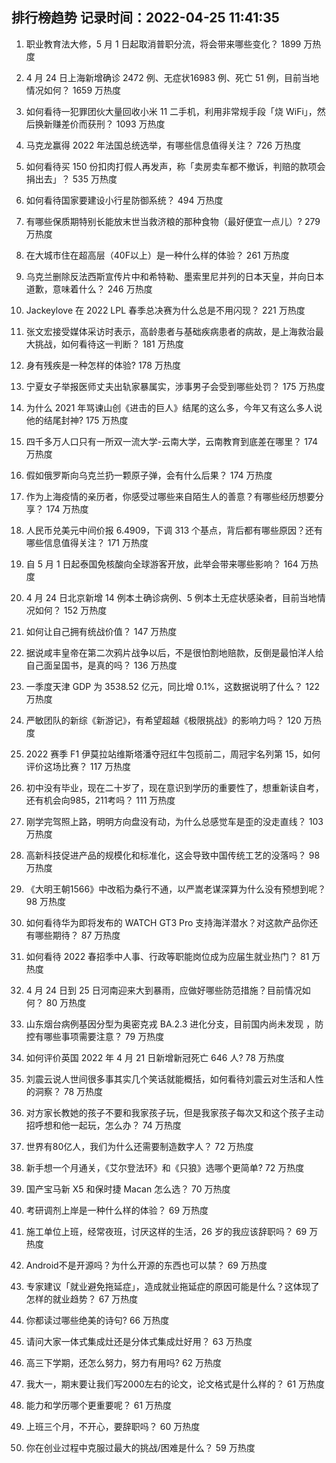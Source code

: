 
## 排行榜趋势 记录时间：2022-04-25 11:41:35
  
  1. 职业教育法大修，5 月 1 日起取消普职分流，将会带来哪些变化？ 1899 万热度
    
  2. 4 月 24 日上海新增确诊 2472 例、无症状16983 例、死亡 51 例，目前当地情况如何？ 1659 万热度
    
  3. 如何看待一犯罪团伙大量回收小米 11 二手机，利用非常规手段「烧 WiFi」，然后换新赚差价而获刑？ 1093 万热度
    
  4. 马克龙赢得 2022 年法国总统选举，有哪些信息值得关注？ 726 万热度
    
  5. 如何看待买 150 份扣肉打假人再发声，称「卖房卖车都不撤诉，判赔的款项会捐出去」？ 535 万热度
    
  6. 如何看待国家要建设小行星防御系统？ 494 万热度
    
  7. 有哪些保质期特别长能放末世当救济粮的那种食物（最好便宜一点儿）? 279 万热度
    
  8. 在大城市住在超高层（40F以上）是一种什么样的体验？ 261 万热度
    
  9. 乌克兰删除反法西斯宣传片中和希特勒、墨索里尼并列的日本天皇，并向日本道歉，意味着什么？ 246 万热度
    
  10. Jackeylove 在 2022 LPL 春季总决赛为什么总是不用闪现？ 221 万热度
    
  11. 张文宏接受媒体采访时表示，高龄患者与基础疾病患者的病故，是上海救治最大挑战，如何看待这一判断？ 181 万热度
    
  12. 身有残疾是一种怎样的体验? 178 万热度
    
  13. 宁夏女子举报医师丈夫出轨家暴属实，涉事男子会受到哪些处罚？ 175 万热度
    
  14. 为什么 2021 年骂谏山创《进击的巨人》结尾的这么多，今年又有这么多人说他的结尾封神? 175 万热度
    
  15. 四千多万人口只有一所双一流大学-云南大学，云南教育到底差在哪里？ 174 万热度
    
  16. 假如俄罗斯向乌克兰扔一颗原子弹，会有什么后果？ 174 万热度
    
  17. 作为上海疫情的亲历者，你感受过哪些来自陌生人的善意？有哪些经历想要分享？ 174 万热度
    
  18. 人民币兑美元中间价报 6.4909，下调 313 个基点，背后都有哪些原因？还有哪些信息值得关注？ 171 万热度
    
  19. 自 5 月 1 日起泰国免核酸向全球游客开放，此举会带来哪些影响？ 164 万热度
    
  20. 4 月 24 日北京新增 14 例本土确诊病例、5 例本土无症状感染者，目前当地情况如何？ 152 万热度
    
  21. 如何让自己拥有统战价值？ 147 万热度
    
  22. 据说咸丰皇帝在第二次鸦片战争以后，不是很怕割地赔款，反倒是最怕洋人给自己面呈国书，是真的吗？ 136 万热度
    
  23. 一季度天津 GDP 为 3538.52 亿元，同比增 0.1%，这数据说明了什么？ 122 万热度
    
  24. 严敏团队的新综《新游记》，有希望超越《极限挑战》的影响力吗？ 120 万热度
    
  25. 2022 赛季 F1 伊莫拉站维斯塔潘夺冠红牛包揽前二，周冠宇名列第 15，如何评价这场比赛？ 117 万热度
    
  26. 初中没有毕业，现在二十岁了，现在意识到学历的重要性了，想重新读自考，还有机会向985，211考吗？ 111 万热度
    
  27. 刚学完驾照上路，明明方向盘没有动，为什么总感觉车是歪的没走直线？ 103 万热度
    
  28. 高新科技促进产品的规模化和标准化，这会导致中国传统工艺的没落吗？ 98 万热度
    
  29. 《大明王朝1566》中改稻为桑行不通，以严嵩老谋深算为什么没有预想到呢？ 98 万热度
    
  30. 如何看待华为即将发布的 WATCH GT3 Pro 支持海洋潜水？对这款产品你还有哪些期待？ 87 万热度
    
  31. 如何看待 2022 春招季中人事、行政等职能岗位成为应届生就业热门？ 81 万热度
    
  32. 4 月 24 日到 25 日河南迎来大到暴雨，应做好哪些防范措施？目前情况如何？ 80 万热度
    
  33. 山东烟台病例基因分型为奥密克戎 BA.2.3 进化分支，目前国内尚未发现 ，防控有哪些事项需要注意？ 79 万热度
    
  34. 如何评价英国 2022 年 4 月 21 日新增新冠死亡 646 人? 78 万热度
    
  35. 刘震云说人世间很多事其实几个笑话就能概括，如何看待刘震云对生活和人性的洞察？ 78 万热度
    
  36. 对方家长教她的孩子不要和我家孩子玩，但是我家孩子每次又和这个孩子主动招呼想和他一起玩，怎么办？ 74 万热度
    
  37. 世界有80亿人，我们为什么还需要制造数字人？ 72 万热度
    
  38. 新手想一个月通关，《艾尔登法环》和《只狼》选哪个更简单? 72 万热度
    
  39. 国产宝马新 X5 和保时捷 Macan 怎么选？ 70 万热度
    
  40. 考研调剂上岸是一种什么样的体验？ 69 万热度
    
  41. 施工单位上班，经常夜班，讨厌这样的生活，26 岁的我应该辞职吗？ 69 万热度
    
  42. Android不是开源吗？为什么开源的东西也可以禁？ 69 万热度
    
  43. 专家建议「就业避免拖延症」，造成就业拖延症的原因可能是什么？这体现了怎样的就业趋势？ 67 万热度
    
  44. 你都读过哪些绝美的诗句? 66 万热度
    
  45. 请问大家一体式集成灶还是分体式集成灶好用？ 63 万热度
    
  46. 高三下学期，还怎么努力，努力有用吗? 62 万热度
    
  47. 我大一，期末要让我们写2000左右的论文，论文格式是什么样的？ 61 万热度
    
  48. 能力和学历哪个更重要呢？ 61 万热度
    
  49. 上班三个月，不开心，要辞职吗？ 60 万热度
    
  50. 你在创业过程中克服过最大的挑战/困难是什么？ 59 万热度
    